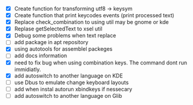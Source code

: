  - [x] Create function for transforming utf8 -> keysym
 - [x]  Create function that print keycodes events (print processed text)
 - [x] Replace check_combination to using util may be gnome or kde
 - [x] Replase getSelectedText to xsel util
 - [x] Debug some problems when text replace
 - [ ] add package in apt repository 
 - [x] using autotools for assemblel packeges
 - [ ] add docs information
 - [x] need to fix bug when using combination keys. The command dont run immidiatly.
 - [x] add autoswitch to another language on KDE
 - [ ] use Dbus to emulate change keyboard layouts
 - [ ] add when instal autorun xbindkeys if nessecary
 - [ ] add autoswitch to another language on Glib